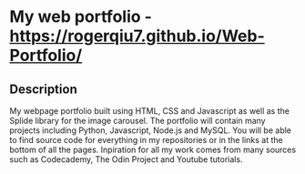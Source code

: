 # My web portfolio - https://rogerqiu7.github.io/Web-Portfolio/
## Description
My webpage portfolio built using HTML, CSS and Javascript as well as the Splide library for the image carousel. The portfolio will contain many projects including Python, Javascript, Node.js and MySQL. You will be able to find source code for everything in my repositories or in the links at the bottom of all the pages. Inpiration for all my work comes from many sources such as Codecademy, The Odin Project and Youtube tutorials. 
